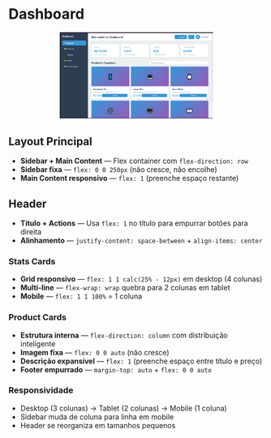 <!-- markdownlint-disable MD033 -->
<!-- markdownlint-disable MD041 -->

# Dashboard

<p align="center">
  <img alt="Preview do layout do Dashboard" src="../../.github/assets/images/tn_dashbord.png" width="60%" />
</p>

## Layout Principal

- **Sidebar + Main Content** — Flex container com `flex-direction: row`
- **Sidebar fixa** — `flex: 0 0 250px` (não cresce, não encolhe)
- **Main Content responsivo** — `flex: 1` (preenche espaço restante)

## Header

- **Título + Actions** — Usa `flex: 1` no título para empurrar botões para direita
- **Alinhamento** — `justify-content: space-between` + `align-items: center`

### Stats Cards

- **Grid responsivo** — `flex: 1 1 calc(25% - 12px)` em desktop (4 colunas)
- **Multi-line** — `flex-wrap: wrap` quebra para 2 colunas em tablet
- **Mobile** — `flex: 1 1 100%` = 1 coluna

### Product Cards

- **Estrutura interna** — `flex-direction: column` com distribuição inteligente
- **Imagem fixa** — `flex: 0 0 auto` (não cresce)
- **Descrição expansível** — `flex: 1` (preenche espaço entre título e preço)
- **Footer empurrado** — `margin-top: auto` + `flex: 0 0 auto`

### Responsividade

- Desktop (3 colunas) → Tablet (2 colunas) → Mobile (1 coluna)
- Sidebar muda de coluna para linha em mobile
- Header se reorganiza em tamanhos pequenos
